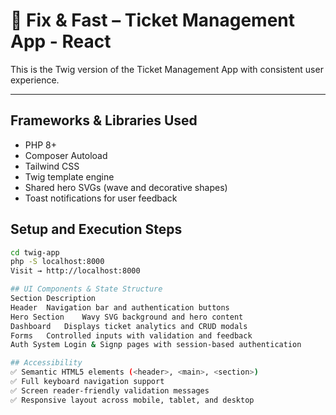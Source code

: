 # 🚀 Fix & Fast – Ticket Management App - React

This is the Twig version of the Ticket Management App with consistent user experience.

---

## Frameworks & Libraries Used

- PHP 8+
- Composer Autoload 
- Tailwind CSS
- Twig template engine
- Shared hero SVGs (wave and decorative shapes)
- Toast notifications for user feedback

## Setup and Execution Steps

```bash
cd twig-app
php -S localhost:8000
Visit → http://localhost:8000

## UI Components & State Structure
Section	Description
Header	Navigation bar and authentication buttons
Hero Section	Wavy SVG background and hero content
Dashboard	Displays ticket analytics and CRUD modals
Forms	Controlled inputs with validation and feedback
Auth System	Login & Signp pages with session-based authentication

## Accessibility
✅ Semantic HTML5 elements (<header>, <main>, <section>)
✅ Full keyboard navigation support
✅ Screen reader-friendly validation messages
✅ Responsive layout across mobile, tablet, and desktop
